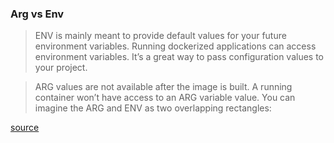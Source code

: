 ### Arg vs Env

>ENV is mainly meant to provide default values for your future environment variables. Running dockerized applications can access environment variables. It’s a great way to pass configuration values to your project.

>ARG values are not available after the image is built. A running container won’t have access to an ARG variable value. You can imagine the ARG and ENV as two overlapping rectangles:

[source](https://vsupalov.com/docker-arg-vs-env/)